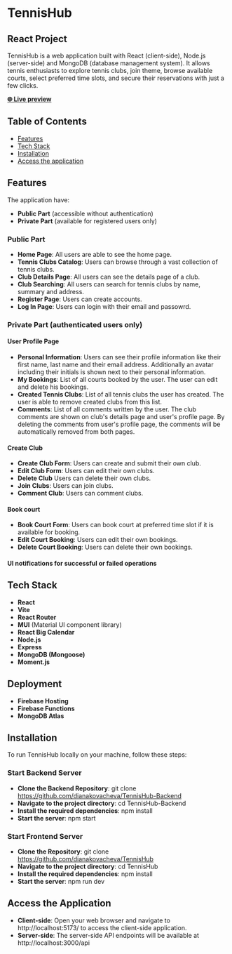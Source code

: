 # TennisHub

## React Project

TennisHub is a web application built with React (client-side), Node.js (server-side) and MongoDB (database management system).
It allows tennis enthusiasts to explore tennis clubs, join theme, browse available courts, select preferred time slots, and secure their reservations with just a few clicks.

**<a href="https://tennishub-5978b.web.app/" target="_blank">🌐 Live preview</a>**

## Table of Contents

- [Features](#features)
- [Tech Stack](#tech-stack)
- [Installation](#installation)
- [Access the application](#access-the-application)

## Features

The application have:

- **Public Part** (accessible without authentication)
- **Private Part** (available for registered users only)

### Public Part

- **Home Page**: All users are able to see the home page.
- **Tennis Clubs Catalog**: Users can browse through a vast collection of tennis clubs.
- **Club Details Page**: All users can see the details page of a club.
- **Club Searching**: All users can search for tennis clubs by name, summary and address.
- **Register Page**: Users can create accounts.
- **Log In Page**: Users can login with their email and passowrd.

### Private Part (authenticated users only)

#### User Profile Page

- **Personal Information**: Users can see their profile information like their first name, last name and their email address. Additionally an avatar including their initials is shown next to their personal information.
- **My Bookings**: List of all courts booked by the user. The user can edit and delete his bookings.
- **Created Tennis Clubs**: List of all tennis clubs the user has created. The user is able to remove created clubs from this list.
- **Comments**: List of all comments written by the user. The club comments are shown on club's details page and user's profile page. By deleting the comments from user's profile page, the comments will be automatically removed from both pages.

#### Create Club

- **Create Club Form**: Users can create and submit their own club.
- **Edit Club Form**: Users can edit their own clubs.
- **Delete Club** Users can delete their own clubs.
- **Join Clubs**: Users can join clubs.
- **Comment Club**: Users can comment clubs.

#### Book court

- **Book Court Form**: Users can book court at preferred time slot if it is available for booking.
- **Edit Court Booking**: Users can edit their own bookings.
- **Delete Court Booking**: Users can delete their own bookings.

#### UI notifications for successful or failed operations

## Tech Stack

- **React**
- **Vite**
- **React Router**
- **MUI** (Material UI component library)
- **React Big Calendar**
- **Node.js**
- **Express**
- **MongoDB (Mongoose)**
- **Moment.js**

## Deployment

- **Firebase Hosting**
- **Firebase Functions**
- **MongoDB Atlas**

## Installation

To run TennisHub locally on your machine, follow these steps:

### Start Backend Server

- **Clone the Backend Repository**: git clone https://github.com/dianakovacheva/TennisHub-Backend
- **Navigate to the project directory**: cd TennisHub-Backend
- **Install the required dependencies**: npm install
- **Start the server**: npm start

### Start Frontend Server

- **Clone the Repository**: git clone https://github.com/dianakovacheva/TennisHub
- **Navigate to the project directory**: cd TennisHub
- **Install the required dependencies**: npm install
- **Start the server**: npm run dev

## Access the Application

- **Client-side**: Open your web browser and navigate to http://localhost:5173/ to access the client-side application.
- **Server-side**: The server-side API endpoints will be available at http://localhost:3000/api
